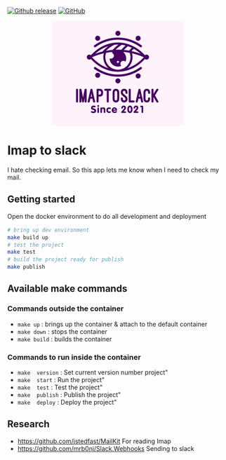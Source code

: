 [![Github release](https://img.shields.io/github/v/release/rolfwessels/imap-to-slack)](https://github.com/rolfwessels/imap-to-slack/releases)
[![GitHub](https://img.shields.io/github/license/rolfwessels/imap-to-slack)](https://github.com/rolfwessels/imap-to-slack/licence.md)

<img src="./docs/logo.png" style=" margin-left: auto;margin-right: auto;display: block;"
     alt="I map to slack">


# Imap to slack

I hate checking email. So this app lets me know when I need to check my mail.

## Getting started

Open the docker environment to do all development and deployment

```bash
# bring up dev environment
make build up
# test the project
make test
# build the project ready for publish
make publish
```

## Available make commands

### Commands outside the container

- `make up` : brings up the container & attach to the default container
- `make down` : stops the container
- `make build` : builds the container

### Commands to run inside the container

- `make  version` : Set current version number project"
- `make  start` : Run the project"
- `make  test` : Test the project"
- `make  publish` : Publish the project"
- `make  deploy` : Deploy the project"

## Research

- <https://github.com/jstedfast/MailKit> For reading Imap
- <https://github.com/mrb0nj/Slack.Webhooks> Sending to slack
